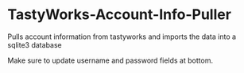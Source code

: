 # TastyWorks-Account-Info-Puller
Pulls account information from tastyworks and imports the data into a sqlite3 database

Make sure to update username and password fields at bottom.
